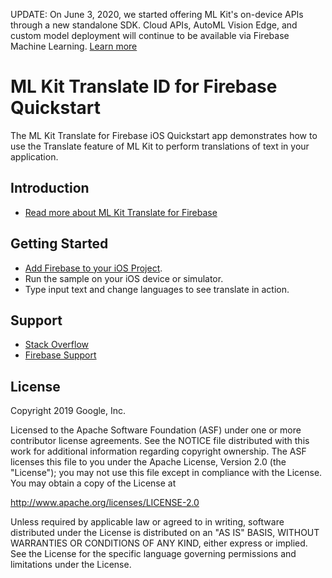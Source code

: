 UPDATE: On June 3, 2020, we started offering ML Kit's on-device APIs through a new standalone SDK. Cloud APIs, AutoML Vision Edge, and custom model deployment will continue to be available via Firebase Machine Learning. [Learn more](https://developers.google.com/ml-kit)

ML Kit Translate ID for Firebase Quickstart
=======================

The ML Kit Translate for Firebase iOS Quickstart app demonstrates how to use the Translate feature of ML Kit
to perform translations of text in your application.

Introduction
------------

- [Read more about ML Kit Translate for Firebase](https://firebase.google.com/docs/ml-kit/android/translate-text)

Getting Started
---------------

- [Add Firebase to your iOS Project](https://firebase.google.com/docs/ios/setup).
- Run the sample on your iOS device or simulator.
- Type input text and change languages to see translate in action.

Support
-------

- [Stack Overflow](https://stackoverflow.com/questions/tagged/firebase-mlkit)
- [Firebase Support](https://firebase.google.com/support/)

License
-------

Copyright 2019 Google, Inc.

Licensed to the Apache Software Foundation (ASF) under one or more contributor
license agreements.  See the NOTICE file distributed with this work for
additional information regarding copyright ownership.  The ASF licenses this
file to you under the Apache License, Version 2.0 (the "License"); you may not
use this file except in compliance with the License.  You may obtain a copy of
the License at

  http://www.apache.org/licenses/LICENSE-2.0

Unless required by applicable law or agreed to in writing, software
distributed under the License is distributed on an "AS IS" BASIS, WITHOUT
WARRANTIES OR CONDITIONS OF ANY KIND, either express or implied.  See the
License for the specific language governing permissions and limitations under
the License.
